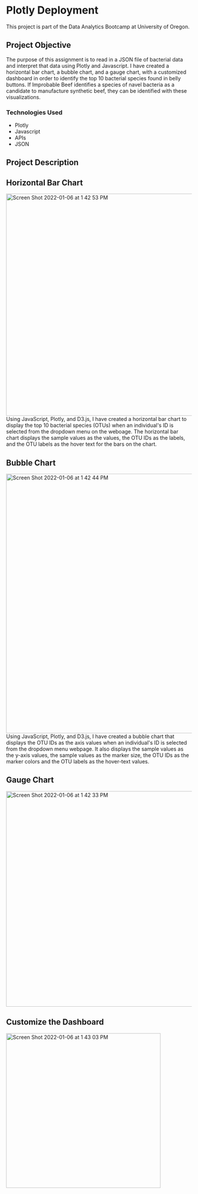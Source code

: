 # Plotly Deployment

This project is part of the Data Analytics Bootcamp at University of Oregon.

## Project Objective
The purpose of this assignment is to read in a JSON file of bacterial data and interpret that data using Plotly and Javascript. I have created a horizontal bar chart, a bubble chart, and a gauge chart, with a customized dashboard in order to identify the top 10 bacterial species found in belly buttons. If Improbable Beef identifies a species of navel bacteria as a candidate to manufacture synthetic beef, they can be identified with these visualizations. 

### Technologies Used
- Plotly
- Javascript
- APIs
- JSON

## Project Description

## Horizontal Bar Chart
<img width="602" alt="Screen Shot 2022-01-06 at 1 42 53 PM" src="https://user-images.githubusercontent.com/85920136/148456306-e8215455-142e-4389-acb6-0d5ce1b646b9.png">
Using JavaScript, Plotly, and D3.js, I have created a horizontal bar chart to display the top 10 bacterial species (OTUs) when an individual's ID is selected from the dropdown menu on the weboage. The horizontal bar chart displays the sample values as the values, the OTU IDs as the labels, and the OTU labels as the hover text for the bars on the chart. 

## Bubble Chart
<img width="703" alt="Screen Shot 2022-01-06 at 1 42 44 PM" src="https://user-images.githubusercontent.com/85920136/148456351-993ed7a1-eab8-478f-acec-c7342283f48e.png">
Using JavaScript, Plotly, and D3.js, I have created a bubble chart that displays the OTU IDs as the axis values when an individual's ID is selected from the dropdown menu webpage. It also displays the sample values as the y-axis values, the sample values as the marker size, the OTU IDs as the marker colors and the OTU labels as the hover-text values. 


## Gauge Chart
<img width="584" alt="Screen Shot 2022-01-06 at 1 42 33 PM" src="https://user-images.githubusercontent.com/85920136/148456366-d23c727b-b6dc-45eb-b1a9-e246b5a19e73.png">



## Customize the Dashboard

<img width="419" alt="Screen Shot 2022-01-06 at 1 43 03 PM" src="https://user-images.githubusercontent.com/85920136/148456372-a41769d7-a060-4d21-96ba-2b1514d97a85.png">

